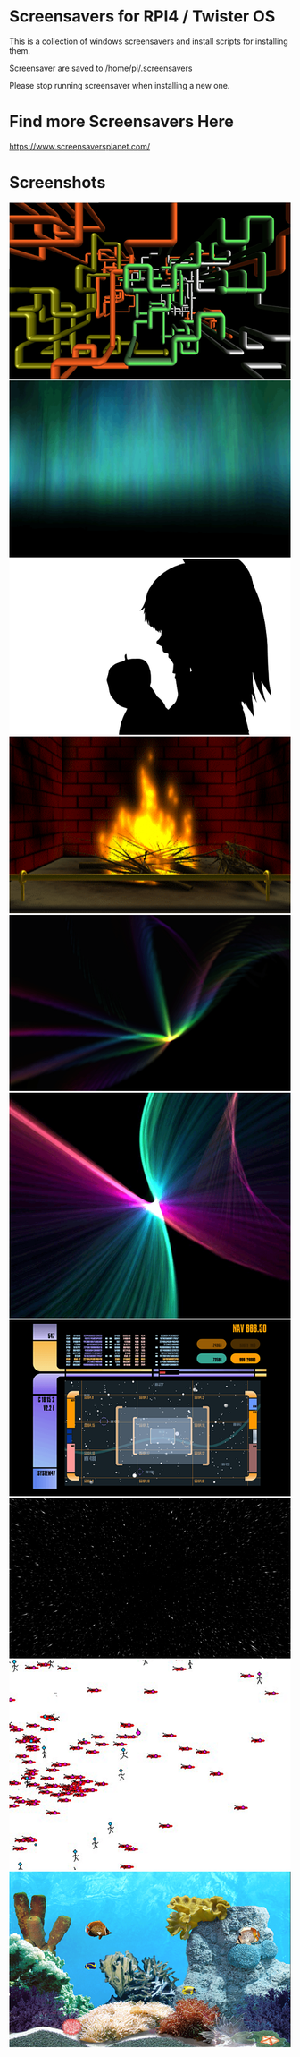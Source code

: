 # Screensavers for RPI4 / Twister OS
This is a collection of windows screensavers and install scripts for installing them.

Screensaver are saved to /home/pi/.screensavers

Please stop running screensaver when installing a new one.

# Find more Screensavers Here
https://www.screensaversplanet.com/

# Screenshots

![3D Pipes](screenshots/3dpipes.png)
![Aurora](screenshots/aurora.png)
![badapple](screenshots/badapple.png)
![fireplace](screenshots/fireplace.png)
![flurry](screenshots/flurry.png)
![grassgames](screenshots/grassgames.png)
![lcars](screenshots/lcars.png)
![starfield](screenshots/starfield.png)
![stickmen](screenshots/stickmen.png)
![tropicfish](screenshots/tropicfish.png)

